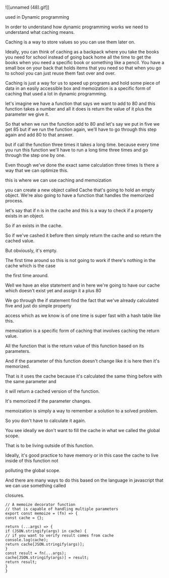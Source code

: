 ![[unnamed (48).gif]]

used in Dynamic programming


In order to understand how dynamic programming works we need to understand what caching means.  
  
Caching is a way to store values so you can use them later on.  
  
Ideally, you can think of caching as a backpack where you take the books you need for school instead of going back home all the time to get the books when you need a specific book or something like a pencil. You have a small box on your back that holds items that you need so that when you go to school you can just reuse them fast over and over.  
  
  
Caching is just a way for us to speed up programs and hold some piece of data in an easily accessible box and memoization is a specific form of caching that used a lot in dynamic programming.  
  
let's imagine we have a function that says we want to add to 80 and this function takes a number and all it does is return the value of it plus the parameter we give it.  
  
So that when we run the function add to 80 and let's say we put in five we get 85 but if we run the function again, we'll have to go through this step again and add 80 to that answer.  
  
but if call the function three times it takes a long time. because every time you run this function we'll have to run a long time three times and go through the step one by one.  
  
Even though we've done the exact same calculation three times Is there a way that we can optimize this.  
  
this is where we can use caching and memoization  
  
you can create a new object called Cache that's going to hold an empty object. We're also going to have a function that handles the memorized process.  
  
  
let's say that if n is in the cache and this is a way to check if a property exists in an object.  
  
So if an exists in the cache.  
  
So if we've cashed it before then simply return the cache and so return the cached value.  
  
But obviously, it's empty.  
  
The first time around so this is not going to work if there's nothing in the cache which is the case  
  
the first time around.  
  
Well we have an else statement and in here we're going to have our cache which doesn't exist yet and assign it a plus 80  
  
We go through the if statement find the fact that we've already calculated five and just do simple property  
  
access which as we know is of one time is super fast with a hash table like this.  
  
  
memoization is a specific form of caching that involves caching the return value.  
  
All the function that is the return value of this function based on its parameters.  
  
And if the parameter of this function doesn't change like it is here then it's memorized.  
  
That is it uses the cache because it's calculated the same thing before with the same parameter and  
  
it will return a cached version of the function.  
  
It's memorized if the parameter changes.  
  
memoization is simply a way to remember a solution to a solved problem.  
  
So you don't have to calculate it again.  
  
  
You see ideally we don't want to fill the cache in what we called the global scope.  
  
That is to be living outside of this function.  
  
Ideally, it's good practice to have memory or in this case the cache to live inside of this function not  
  
polluting the global scope.  
  
And there are many ways to do this based on the language in javascript that we can use something called  
  
closures.  

```javacript
// A memoize decorator function  
// that is capable of handling multiple parameters  
export const memoize = (fn) => {  
const cache = {};  
  
return (...args) => {  
if (JSON.stringify(args) in cache) {  
// if you want to verify result comes from cache  
console.log(cache);  
return cache[JSON.stringify(args)];  
}  
const result = fn(...args);  
cache[JSON.stringify(args)] = result;  
return result;  
}  
}

```
